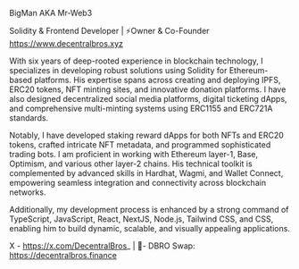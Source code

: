 BigMan AKA Mr-Web3

Solidity & Frontend Developer | ⚡️Owner & Co-Founder https://www.decentralbros.xyz

With six years of deep-rooted experience in blockchain technology, I specializes in developing robust solutions using Solidity for Ethereum-based platforms. His expertise spans across creating and deploying IPFS, ERC20 tokens, NFT minting sites, and innovative donation platforms. I have also designed decentralized social media platforms, digital ticketing dApps, and comprehensive multi-minting systems using ERC1155 and ERC721A standards.

Notably, I have developed staking reward dApps for both NFTs and ERC20 tokens, crafted intricate NFT metadata, and programmed sophisticated trading bots. I am proficient in working with Ethereum layer-1, Base, Optimism, and various other layer-2 chains. His technical toolkit is complemented by advanced skills in Hardhat, Wagmi, and Wallet Connect, empowering seamless integration and connectivity across blockchain networks.

Additionally, my development process is enhanced by a strong command of TypeScript, JavaScript, React, NextJS, Node.js, Tailwind CSS, and CSS, enabling him to build dynamic, scalable, and visually appealing applications.

X - https://x.com/DecentralBros_ | 💱- DBRO Swap: https://decentralbros.finance
